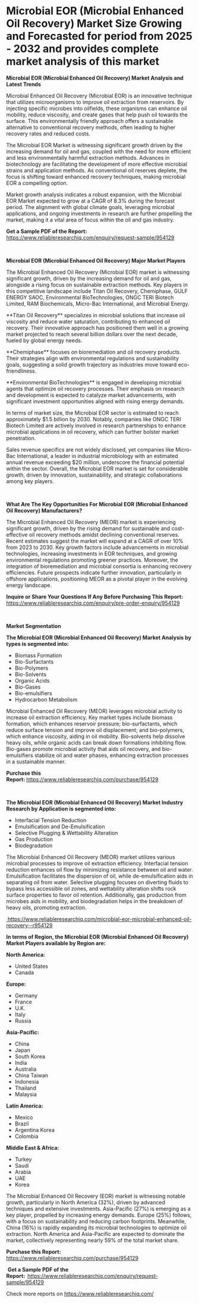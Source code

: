 <p><h1>Microbial EOR (Microbial Enhanced Oil Recovery) Market Size Growing and Forecasted for period from 2025 - 2032 and provides complete market analysis of this market</h1></p><p><strong>Microbial EOR (Microbial Enhanced Oil Recovery) Market Analysis and Latest Trends</strong></p>
<p><p>Microbial Enhanced Oil Recovery (Microbial EOR) is an innovative technique that utilizes microorganisms to improve oil extraction from reservoirs. By injecting specific microbes into oilfields, these organisms can enhance oil mobility, reduce viscosity, and create gases that help push oil towards the surface. This environmentally friendly approach offers a sustainable alternative to conventional recovery methods, often leading to higher recovery rates and reduced costs.</p><p>The Microbial EOR Market is witnessing significant growth driven by the increasing demand for oil and gas, coupled with the need for more efficient and less environmentally harmful extraction methods. Advances in biotechnology are facilitating the development of more effective microbial strains and application methods. As conventional oil reserves deplete, the focus is shifting toward enhanced recovery techniques, making microbial EOR a compelling option.</p><p>Market growth analysis indicates a robust expansion, with the Microbial EOR Market expected to grow at a CAGR of 8.3% during the forecast period. The alignment with global climate goals, leveraging microbial applications, and ongoing investments in research are further propelling the market, making it a vital area of focus within the oil and gas industry.</p></p>
<p><strong>Get a Sample PDF of the Report:&nbsp;</strong> <a href="https://www.reliableresearchiq.com/enquiry/request-sample/954129?utm_campaign=2117&utm_medium=2&utm_source=Github&utm_content=ia&utm_term=14022025&utm_id=microbial-eor-microbial-enhanced-oil-recovery">https://www.reliableresearchiq.com/enquiry/request-sample/954129</a></p>
<p>&nbsp;</p>
<p><strong>Microbial EOR (Microbial Enhanced Oil Recovery) Major Market Players</strong></p>
<p><p>The Microbial Enhanced Oil Recovery (Microbial EOR) market is witnessing significant growth, driven by the increasing demand for oil and gas, alongside a rising focus on sustainable extraction methods. Key players in this competitive landscape include Titan Oil Recovery, Chemiphase, GULF ENERGY SAOC, Environmental BioTechnologies, ONGC TERI Biotech Limited, RAM Biochemicals, Micro-Bac International, and Microbial Energy.</p><p>**Titan Oil Recovery** specializes in microbial solutions that increase oil viscosity and reduce water saturation, contributing to enhanced oil recovery. Their innovative approach has positioned them well in a growing market projected to reach several billion dollars over the next decade, fueled by global energy needs.</p><p>**Chemiphase** focuses on bioremediation and oil recovery products. Their strategies align with environmental regulations and sustainability goals, suggesting a solid growth trajectory as industries move toward eco-friendliness.</p><p>**Environmental BioTechnologies** is engaged in developing microbial agents that optimize oil recovery processes. Their emphasis on research and development is expected to catalyze market advancements, with significant investment opportunities aligned with rising energy demands.</p><p>In terms of market size, the Microbial EOR sector is estimated to reach approximately $1.5 billion by 2030. Notably, companies like ONGC TERI Biotech Limited are actively involved in research partnerships to enhance microbial applications in oil recovery, which can further bolster market penetration.</p><p>Sales revenue specifics are not widely disclosed, yet companies like Micro-Bac International, a leader in industrial microbiology with an estimated annual revenue exceeding $20 million, underscore the financial potential within the sector. Overall, the Microbial EOR market is set for considerable growth, driven by innovation, sustainability, and strategic collaborations among key players.</p></p>
<p>&nbsp;</p>
<p><strong>What Are The Key Opportunities For Microbial EOR (Microbial Enhanced Oil Recovery) Manufacturers?</strong></p>
<p><p>The Microbial Enhanced Oil Recovery (MEOR) market is experiencing significant growth, driven by the rising demand for sustainable and cost-effective oil recovery methods amidst declining conventional reserves. Recent estimates suggest the market will expand at a CAGR of over 10% from 2023 to 2030. Key growth factors include advancements in microbial technologies, increasing investments in EOR techniques, and growing environmental regulations promoting greener practices. Moreover, the integration of bioremediation and microbial consortia is enhancing recovery efficiencies. Future prospects indicate further innovation, particularly in offshore applications, positioning MEOR as a pivotal player in the evolving energy landscape.</p></p>
<p><strong>Inquire or Share Your Questions If Any Before Purchasing This Report:</strong> <a href="https://www.reliableresearchiq.com/enquiry/pre-order-enquiry/954129?utm_campaign=2117&utm_medium=2&utm_source=Github&utm_content=ia&utm_term=14022025&utm_id=microbial-eor-microbial-enhanced-oil-recovery">https://www.reliableresearchiq.com/enquiry/pre-order-enquiry/954129</a></p>
<p>&nbsp;</p>
<p><strong>Market Segmentation</strong></p>
<p><strong>The Microbial EOR (Microbial Enhanced Oil Recovery) Market Analysis by types is segmented into:</strong></p>
<p><ul><li>Biomass Formation</li><li>Bio-Surfactants</li><li>Bio-Polymers</li><li>Bio-Solvents</li><li>Organic Acids</li><li>Bio-Gases</li><li>Bio-emulsifiers</li><li>Hydrocarbon Metabolism</li></ul></p>
<p><p>Microbial Enhanced Oil Recovery (MEOR) leverages microbial activity to increase oil extraction efficiency. Key market types include biomass formation, which enhances reservoir pressure; bio-surfactants, which reduce surface tension and improve oil displacement; and bio-polymers, which enhance viscosity, aiding in oil mobility. Bio-solvents help dissolve heavy oils, while organic acids can break down formations inhibiting flow. Bio-gases promote microbial activity that aids oil recovery, and bio-emulsifiers stabilize oil and water phases, enhancing extraction processes in a sustainable manner.</p></p>
<p><strong>Purchase this Report:&nbsp;</strong><a href="https://www.reliableresearchiq.com/purchase/954129?utm_campaign=2117&utm_medium=2&utm_source=Github&utm_content=ia&utm_term=14022025&utm_id=microbial-eor-microbial-enhanced-oil-recovery">https://www.reliableresearchiq.com/purchase/954129</a></p>
<p>&nbsp;</p>
<p><strong>The Microbial EOR (Microbial Enhanced Oil Recovery) Market Industry Research by Application is segmented into:</strong></p>
<p><ul><li>Interfacial Tension Reduction</li><li>Emulsification and De-Emulsification</li><li>Selective Plugging & Wettability Alteration</li><li>Gas Production</li><li>Biodegradation</li></ul></p>
<p><p>The Microbial Enhanced Oil Recovery (MEOR) market utilizes various microbial processes to improve oil extraction efficiency. Interfacial tension reduction enhances oil flow by minimizing resistance between oil and water. Emulsification facilitates the dispersion of oil, while de-emulsification aids in separating oil from water. Selective plugging focuses on diverting fluids to bypass less accessible oil zones, and wettability alteration shifts rock surface properties to favor oil retention. Additionally, gas production from microbes aids in mobility, and biodegradation helps in the breakdown of heavy oils, promoting extraction.</p></p>
<p><a href="https://www.reliableresearchiq.com/microbial-eor-microbial-enhanced-oil-recovery--r954129?utm_campaign=2117&utm_medium=2&utm_source=Github&utm_content=ia&utm_term=14022025&utm_id=microbial-eor-microbial-enhanced-oil-recovery">&nbsp;https://www.reliableresearchiq.com/microbial-eor-microbial-enhanced-oil-recovery--r954129</a></p>
<p><strong>In terms of Region, the Microbial EOR (Microbial Enhanced Oil Recovery) Market Players available by Region are:</strong></p>
<p>
    <p> <strong> North America: </strong>
        <ul>
            <li>United States</li>
            <li>Canada</li>
        </ul>
        </p> 
    <p> <strong> Europe: </strong>
        <ul>
            <li>Germany</li>
            <li>France</li>
            <li>U.K.</li>
            <li>Italy</li>
            <li>Russia</li>
        </ul>
        </p> 
    <p> <strong> Asia-Pacific: </strong>
        <ul>
            <li>China</li>
            <li>Japan</li>
            <li>South Korea</li>
            <li>India</li>
            <li>Australia</li>
            <li>China Taiwan</li>
            <li>Indonesia</li>
            <li>Thailand</li>
            <li>Malaysia</li>
        </ul>
        </p> 
    <p> <strong> Latin America: </strong>
        <ul>
            <li>Mexico</li>
            <li>Brazil</li>
            <li>Argentina Korea</li>
            <li>Colombia</li>
        </ul>
        </p> 
    <p> <strong> Middle East & Africa: </strong>
        <ul>
            <li>Turkey</li>
            <li>Saudi</li>
            <li>Arabia</li>
            <li>UAE</li>
            <li>Korea</li>
        </ul>
    </p>
    </p>
<p><p>The Microbial Enhanced Oil Recovery (EOR) market is witnessing notable growth, particularly in North America (32%), driven by advanced techniques and extensive investments. Asia-Pacific (27%) is emerging as a key player, propelled by increasing energy demands. Europe (25%) follows, with a focus on sustainability and reducing carbon footprints. Meanwhile, China (16%) is rapidly expanding its microbial technologies to optimize oil extraction. North America and Asia-Pacific are expected to dominate the market, collectively representing nearly 59% of the total market share.</p></p>
<p><strong>Purchase this Report: </strong><a href="https://www.reliableresearchiq.com/purchase/954129?utm_campaign=2117&utm_medium=2&utm_source=Github&utm_content=ia&utm_term=14022025&utm_id=microbial-eor-microbial-enhanced-oil-recovery">https://www.reliableresearchiq.com/purchase/954129</a></p>
<p>&nbsp;<strong>Get a Sample PDF of the Report:&nbsp;&nbsp;</strong><a href="https://www.reliableresearchiq.com/enquiry/request-sample/954129?utm_campaign=2117&utm_medium=2&utm_source=Github&utm_content=ia&utm_term=14022025&utm_id=microbial-eor-microbial-enhanced-oil-recovery">https://www.reliableresearchiq.com/enquiry/request-sample/954129</a></p>
<p><strong></strong></p>
<p>Check more reports on <a href="https://www.reliableresearchiq.com/?utm_campaign=2117&utm_medium=2&utm_source=Github&utm_content=ia&utm_term=14022025&utm_id=microbial-eor-microbial-enhanced-oil-recovery">https://www.reliableresearchiq.com/</a></p>